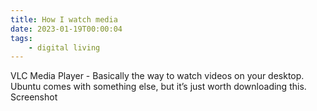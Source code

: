 ```yaml
---
title: How I watch media
date: 2023-01-19T00:00:04
tags:
    - digital living
---
```


VLC Media Player - Basically the way to watch videos on your desktop. Ubuntu comes with something else, but it’s just worth downloading this.
Screenshot